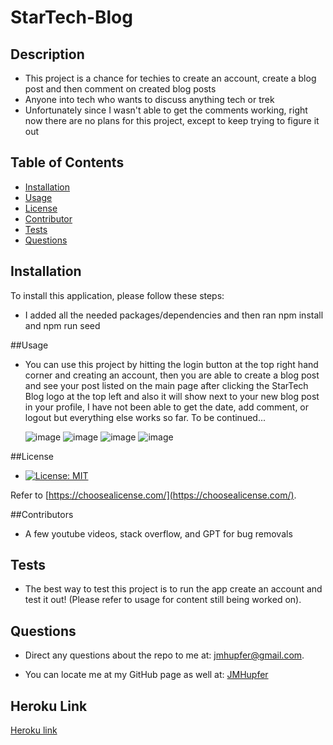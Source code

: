 # StarTech-Blog

  ## Description

  - This project is a chance for techies to create an account, create a blog post and then comment on created blog posts
  - Anyone into tech who wants to discuss anything tech or trek
  - Unfortunately since I wasn't able to get the comments working, right now there are no plans for this project, except to keep trying to figure it out

  ## Table of Contents

  - [Installation](#installation)
  - [Usage](#usage)
  - [License](#license)
  - [Contributor](#contributors)
  - [Tests](#tests)
  - [Questions](#questions) 

  
  ## Installation
  
  To install this application, please follow these steps:
  
  - I added all the needed packages/dependencies and then ran npm install and npm run seed
  
  ##Usage
  
  - You can use this project by hitting the login button at the top right hand corner and creating an account, then you are able to create a blog post and see your post listed on the main page after clicking the StarTech Blog logo at the top left and also it will show next to your new blog post in your profile, I have not been able to get the date, add comment, or logout but everything else works so far. To be continued...

    ![image](https://github.com/JMHupfer/StarTech-Blog/assets/121475398/0dff5fd2-a54e-43c4-8227-1a2e6f717e59)
    ![image](https://github.com/JMHupfer/StarTech-Blog/assets/121475398/e7029715-3ff2-462e-94c3-d5171d093aa8)
    ![image](https://github.com/JMHupfer/StarTech-Blog/assets/121475398/1dc79c34-b358-4166-9d77-29b4960beac5)
    ![image](https://github.com/JMHupfer/StarTech-Blog/assets/121475398/9d4493f0-8410-434b-88ac-528c71893c5d)


  ##License

  - [![License: MIT](https://img.shields.io/badge/License-MIT-yellow.svg)](https://opensource.org/licenses/MIT)

  Refer to [https://choosealicense.com/](https://choosealicense.com/).

  ##Contributors

  - A few youtube videos, stack overflow, and GPT for bug removals

  ## Tests

  - The best way to test this project is to run the app create an account and test it out! (Please refer to usage for content still being worked on).

  ## Questions

  - Direct any questions about the repo to me at: jmhupfer@gmail.com. 
  
  - You can locate me at my GitHub page as well at: [JMHupfer](https://github.com/JMHupfer/)

  ## Heroku Link

  <a href="https://obscure-scrubland-72756-e5430c1bbc0c.herokuapp.com/">Heroku link</a>
